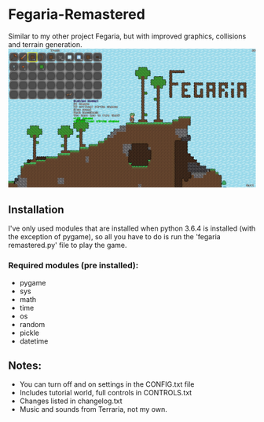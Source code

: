 # Fegaria-Remastered

 Similar to my other project Fegaria, but with improved graphics, collisions and terrain generation. 
![alt text](https://github.com/FergusGriggs/Fegaria-Remastered/blob/master/Screenshots/screenshot12.png)

## Installation
I've only used modules that are installed when python 3.6.4 
is installed (with the exception of pygame), so all you have to do is run the 'fegaria remastered.py'
file to play the game.
### Required modules (pre installed): 
- pygame
- sys
- math
- time
- os
- random
- pickle
- datetime

## Notes:
- You can turn off and on settings in the CONFIG.txt file
- Includes tutorial world, full controls in CONTROLS.txt
- Changes listed in changelog.txt
- Music and sounds from Terraria, not my own.
